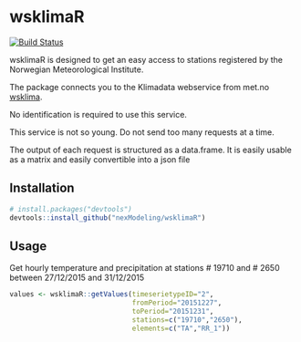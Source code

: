 # wsklimaR

[![Build Status](https://travis-ci.org/nexModeling/wsklimaR.svg?branch=master)](https://travis-ci.org/nexModeling/wsklimaR)

wsklimaR is designed to get an easy access to stations registered by the Norwegian Meteorological Institute.

The package connects you to the Klimadata webservice from met.no [wsklima](http://eklima.met.no/wsKlima/start/start_en.html).

No identification is required to use this service.

This service is not so young. Do not send too many requests at a time.

The output of each request is structured as a data.frame. It is easily usable as a matrix and easily convertible into a json file

## Installation

```R
# install.packages("devtools")
devtools::install_github("nexModeling/wsklimaR")
```

## Usage

Get hourly temperature and precipitation at stations # 19710 and # 2650 between 27/12/2015 and 31/12/2015

```R
values <- wsklimaR::getValues(timeserietypeID="2",
                              fromPeriod="20151227",
                              toPeriod="20151231",
                              stations=c("19710","2650"),
                              elements=c("TA","RR_1"))
```
